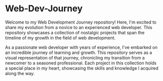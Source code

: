 # Web-Dev-Journey

Welcome to my Web Development Journey repository!
Here, I'm excited to share my evolution from a novice to an experienced web developer. 
This repository showcases a collection of nostalgic projects 
that span the timeline of my growth in the field of web development.

As a passionate web developer with years of experience, I've embarked on an incredible journey of learning and growth. 
This repository serves as a visual representation of that journey, chronicling my transition from a newcomer to a seasoned professional. 
Each project in this collection holds a special place in my heart, showcasing the skills and knowledge I acquired along the way.

